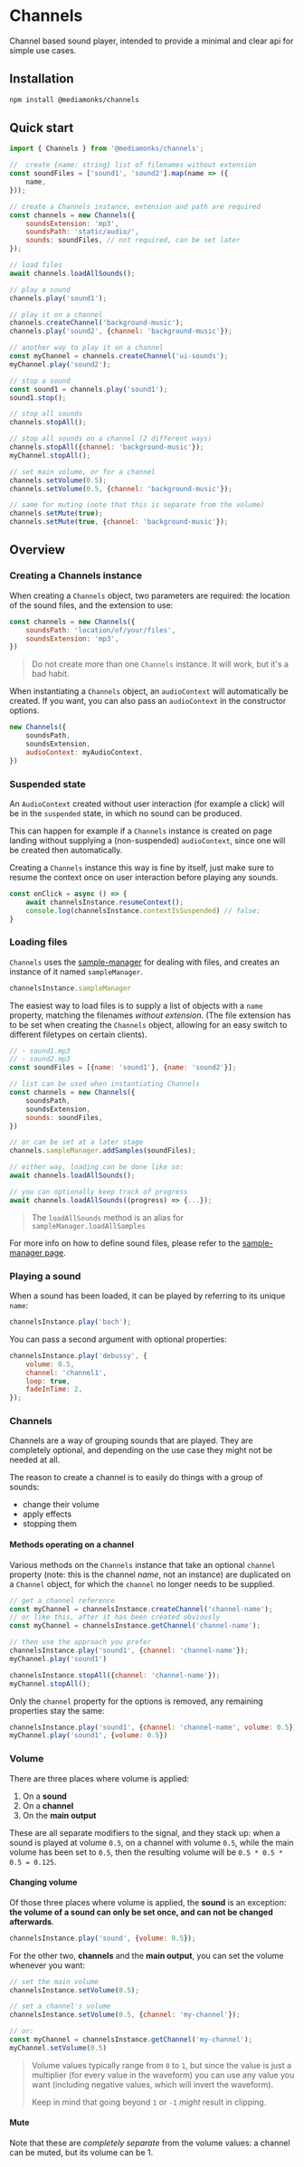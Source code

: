 # Channels
Channel based sound player, intended to provide a minimal and clear api for simple use cases.


## Installation
```sh
npm install @mediamonks/channels
```

## Quick start

```javascript
import { Channels } from '@mediamonks/channels';

//  create {name: string} list of filenames without extension 
const soundFiles = ['sound1', 'sound2'].map(name => ({
    name,
}));

// create a Channels instance, extension and path are required
const channels = new Channels({
    soundsExtension: 'mp3',
    soundsPath: 'static/audio/',
    sounds: soundFiles, // not required, can be set later
});

// load files
await channels.loadAllSounds();

// play a sound
channels.play('sound1');

// play it on a channel
channels.createChannel('background-music');
channels.play('sound2', {channel: 'background-music'});

// another way to play it on a channel
const myChannel = channels.createChannel('ui-sounds');
myChannel.play('sound2');

// stop a sound
const sound1 = channels.play('sound1');
sound1.stop();

// stop all sounds
channels.stopAll();

// stop all sounds on a channel (2 different ways)
channels.stopAll({channel: 'background-music'});
myChannel.stopAll();

// set main volume, or for a channel
channels.setVolume(0.5);
channels.setVolume(0.5, {channel: 'background-music'});

// same for muting (note that this is separate from the volume)
channels.setMute(true);
channels.setMute(true, {channel: 'background-music'});
```

## Overview


### Creating a Channels instance

When creating a `Channels` object, two parameters are required: the location of the sound files, and the extension to use:

```javascript
const channels = new Channels({
    soundsPath: 'location/of/your/files',
    soundsExtension: 'mp3',
})
```

> Do not create more than one `Channels` instance. It will work, but it's a bad habit.

When instantiating a `Channels` object, an `audioContext` will automatically be created. If you want, you can also pass an `audioContext` in the constructor options. 

```javascript
new Channels({
    soundsPath,
    soundsExtension,
    audioContext: myAudioContext,
})
```

### Suspended state

An `AudioContext` created without user interaction (for example a click) will be in the `suspended` state, in which no sound can be produced.

This can happen for example if a `Channels` instance is created on page landing without supplying a (non-suspended) `audioContext`, since one will be created then automatically.

Creating a `Channels` instance this way is fine by itself, just make sure to resume the context once on user interaction before playing any sounds.

```javascript
const onClick = async () => {
    await channelsInstance.resumeContext();
    console.log(channelsInstance.contextIsSuspended) // false;
}
```

### Loading files
`Channels` uses the [sample-manager](https://www.npmjs.com/package/sample-manager) for dealing with files, and creates an instance of it named `sampleManager`. 

```javascript
channelsInstance.sampleManager
```

The easiest way to load files is to supply a list of objects with a `name` property, matching the filenames *without extension*. (The file extension has to be set when creating the `Channels` object, allowing for an easy switch to different filetypes on certain clients).  

```javascript
// - sound1.mp3
// - sound2.mp3
const soundFiles = [{name: 'sound1'}, {name: 'sound2'}];

// list can be used when instantiating Channels 
const channels = new Channels({
    soundsPath,
    soundsExtension,
    sounds: soundFiles,
})

// or can be set at a later stage
channels.sampleManager.addSamples(soundFiles);

// either way, loading can be done like so:
await channels.loadAllSounds();

// you can optionally keep track of progress
await channels.loadAllSounds((progress) => {...});
```
> The `loadAllSounds` method is an alias for `sampleManager.loadAllSamples`

For more info on how to define sound files, please refer to the [sample-manager page](https://www.npmjs.com/package/sample-manager).

### Playing a sound

When a sound has been loaded, it can be played by referring to its unique `name`:

```javascript
channelsInstance.play('bach');
```

You can pass a second argument with optional properties:

```javascript
channelsInstance.play('debussy', {
    volume: 0.5,
    channel: 'channel1',
    loop: true,
    fadeInTime: 2,
});
```

### Channels
Channels are a way of grouping sounds that are played. They are completely optional, and depending on the use case they might not be needed at all.

The reason to create a channel is to easily do things with a group of sounds: 
- change their volume
- apply effects
- stopping them

#### Methods operating on a channel
Various methods on the `Channels` instance that take an optional `channel` property (note: this is the channel *name*, not an instance) are duplicated on a `Channel` object, for which the `channel` no longer needs to be supplied. 
```javascript
// get a channel reference
const myChannel = channelsInstance.createChannel('channel-name');
// or like this, after it has been created obviously
const myChannel = channelsInstance.getChannel('channel-name');

// then use the approach you prefer
channelsInstance.play('sound1', {channel: 'channel-name'});
myChannel.play('sound1')

channelsInstance.stopAll({channel: 'channel-name'});
myChannel.stopAll();
```

Only the `channel` property for the options is removed, any remaining properties stay the same:
```javascript
channelsInstance.play('sound1', {channel: 'channel-name', volume: 0.5});
myChannel.play('sound1', {volume: 0.5})
```

### Volume

There are three places where volume is applied:

1. On a **sound**
2. On a **channel**
3. On the **main output**

These are all separate modifiers to the signal, and they stack up: when a sound is played at volume `0.5`, on a channel with volume `0.5`, while the main volume has been set to `0.5`, then the resulting volume will be `0.5 * 0.5 * 0.5 = 0.125`. 

#### Changing volume

Of those three places where volume is applied, the **sound** is an exception: **the volume of a sound can only be set once, and can not be changed afterwards**.

```javascript
channelsInstance.play('sound', {volume: 0.5});
```

For the other two, **channels** and the **main output**, you can set the volume whenever you want:
```javascript
// set the main volume
channelsInstance.setVolume(0.5);

// set a channel's volume
channelsInstance.setVolume(0.5, {channel: 'my-channel'});

// or:
const myChannel = channelsInstance.getChannel('my-channel');
myChannel.setVolume(0.5)
```


> Volume values typically range from `0` to `1`, but since the value is just a multiplier (for every value in the waveform) you can use any value you want (including negative values, which will invert the waveform).
>
> Keep in mind that going beyond `1` or `-1` *might* result in clipping.



#### Mute

Note that these are *completely separate* from the volume values: a channel can be muted, but its volume can be 1.